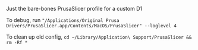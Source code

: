 Just the bare-bones PrusaSlicer profile for a custom D1

To debug, run `"/Applications/Original Prusa Drivers/PrusaSlicer.app/Contents/MacOS/PrusaSlicer" --loglevel 4`

To clean up old config, `cd ~/Library/Application\ Support/PrusaSlicer && rm -Rf *`
